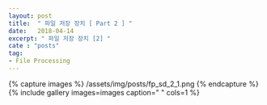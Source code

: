 ```yaml
---
layout: post
title:  " 파일 저장 장치 [ Part 2 ] "
date:   2018-04-14
excerpt: " 파일 저장 장치 [2] "
cate : "posts"
tag:
- File Processing
---
```



{% capture images %}
    /assets/img/posts/fp_sd_2_1.png
{% endcapture %}
{% include gallery images=images caption=" " cols=1 %}